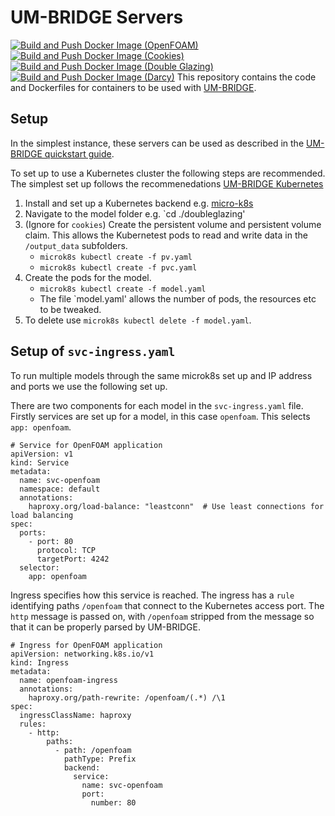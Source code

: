 # UM-BRIDGE Servers
[![Build and Push Docker Image (OpenFOAM)](https://github.com/benmkent/umbridge-servers/actions/workflows/docker-image-openfoam.yml/badge.svg)](https://github.com/benmkent/umbridge-servers/actions/workflows/docker-image-openfoam.yml)
[![Build and Push Docker Image (Cookies)](https://github.com/benmkent/umbridge-servers/actions/workflows/docker-image-cookie.yml/badge.svg)](https://github.com/benmkent/umbridge-servers/actions/workflows/docker-image-cookie.yml)
[![Build and Push Docker Image (Double Glazing)](https://github.com/benmkent/umbridge-servers/actions/workflows/docker-image-doubleglazing.yml/badge.svg)](https://github.com/benmkent/umbridge-servers/actions/workflows/docker-image-doubleglazing.yml)
[![Build and Push Docker Image (Darcy)](https://github.com/benmkent/umbridge-servers/actions/workflows/darcy.yml/badge.svg)](https://github.com/benmkent/umbridge-servers/actions/workflows/darcy.yml)
This repository contains the code and Dockerfiles for containers to be used with [UM-BRIDGE](https://github.com/UM-Bridge/umbridge).

## Setup
In the simplest instance, these servers can be used as described in the [UM-BRIDGE quickstart guide](https://um-bridge-benchmarks.readthedocs.io/en/docs/quickstart.html).

To set up to use a Kubernetes cluster the following steps are recommended.
The simplest set up follows the recommenedations [UM-BRIDGE Kubernetes](https://um-bridge-benchmarks.readthedocs.io/en/docs/umbridge/kubernetes.html)

1. Install and set up a Kubernetes backend e.g. [micro-k8s](https://microk8s.io/docs/getting-started)
2. Navigate to the model folder e.g. `cd ./doubleglazing'
3. (Ignore for `cookies`) Create the persistent volume and persistent volume claim. This allows the Kubernetest pods to read and write data in the `/output_data` subfolders.
   - `microk8s kubectl create -f pv.yaml`
   - `microk8s kubectl create -f pvc.yaml`
4. Create the pods for the model.
   - `microk8s kubectl create -f model.yaml`
   - The file `model.yaml' allows the number of pods, the resources etc to be tweaked.
5. To delete use `microk8s kubectl delete -f model.yaml`.

## Setup of `svc-ingress.yaml`
To run multiple models through the same microk8s set up and IP address and ports we use the following set up.

There are two components for each model in the `svc-ingress.yaml` file.
Firstly services are set up for a model, in this case `openfoam`.
This selects `app: openfoam`.
```
# Service for OpenFOAM application
apiVersion: v1
kind: Service
metadata:
  name: svc-openfoam
  namespace: default
  annotations:
    haproxy.org/load-balance: "leastconn"  # Use least connections for load balancing
spec:
  ports:
    - port: 80
      protocol: TCP
      targetPort: 4242
  selector:
    app: openfoam
```
Ingress specifies how this service is reached.
The ingress has a `rule` identifying paths `/openfoam` that connect to the Kubernetes access port.
The `http` message is passed on, with `/openfoam` stripped from the message so that it can be properly parsed by UM-BRIDGE.
```
# Ingress for OpenFOAM application
apiVersion: networking.k8s.io/v1
kind: Ingress
metadata:
  name: openfoam-ingress
  annotations:
    haproxy.org/path-rewrite: /openfoam/(.*) /\1
spec:
  ingressClassName: haproxy
  rules:
    - http:
        paths:
          - path: /openfoam
            pathType: Prefix
            backend:
              service:
                name: svc-openfoam
                port:
                  number: 80
```
